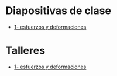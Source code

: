 # Diapositivas de clase
* [1- esfuerzos y deformaciones](https://drive.google.com/open?id=104lKfI1VRzslMdFB1pAwGhERrh9oGN1h&usp=drive_fs)


# Talleres
* [1- esfuerzos y deformaciones]()
